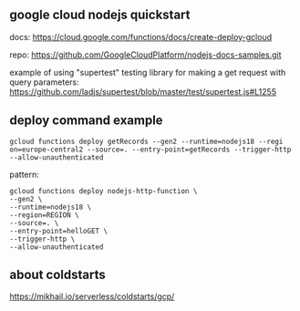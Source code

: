 ## google cloud nodejs quickstart

docs:
https://cloud.google.com/functions/docs/create-deploy-gcloud

repo:
https://github.com/GoogleCloudPlatform/nodejs-docs-samples.git

example of using "supertest" testing library for making a get request with query parameters:
https://github.com/ladjs/supertest/blob/master/test/supertest.js#L1255

## deploy command example
```console
gcloud functions deploy getRecords --gen2 --runtime=nodejs18 --regi
on=europe-central2 --source=. --entry-point=getRecords --trigger-http --allow-unauthenticated
````

pattern:

```console
gcloud functions deploy nodejs-http-function \
--gen2 \
--runtime=nodejs18 \
--region=REGION \
--source=. \
--entry-point=helloGET \
--trigger-http \
--allow-unauthenticated
```

## about coldstarts
https://mikhail.io/serverless/coldstarts/gcp/
